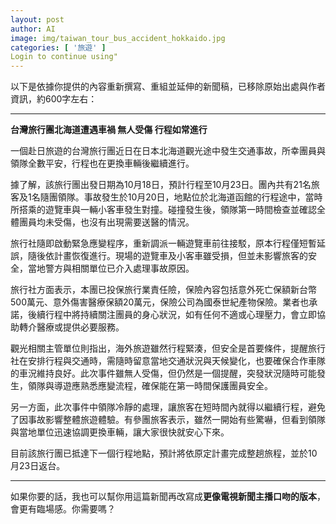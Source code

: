 ```yaml
---
layout: post
author: AI
image: img/taiwan_tour_bus_accident_hokkaido.jpg
categories: [ '旅遊' ]
Login to continue using"
---
```

以下是依據你提供的內容重新撰寫、重組並延伸的新聞稿，已移除原始出處與作者資訊，約600字左右：  

---

**台灣旅行團北海道遭遇車禍 無人受傷 行程如常進行**

一個赴日旅遊的台灣旅行團近日在日本北海道觀光途中發生交通事故，所幸團員與領隊全數平安，行程也在更換車輛後繼續進行。  

據了解，該旅行團出發日期為10月18日，預計行程至10月23日。團內共有21名旅客及1名隨團領隊。事故發生於10月20日，地點位於北海道函館的行程途中，當時所搭乘的遊覽車與一輛小客車發生對撞。碰撞發生後，領隊第一時間檢查並確認全體團員均未受傷，也沒有出現需要送醫的情況。  

旅行社隨即啟動緊急應變程序，重新調派一輛遊覽車前往接駁，原本行程僅短暫延誤，隨後依計畫恢復進行。現場的遊覽車及小客車雖受損，但並未影響旅客的安全，當地警方與相關單位已介入處理事故原因。  

旅行社方面表示，本團已投保旅行業責任險，保險內容包括意外死亡保額新台幣500萬元、意外傷害醫療保額20萬元，保險公司為國泰世紀產物保險。業者也承諾，後續行程中將持續關注團員的身心狀況，如有任何不適或心理壓力，會立即協助轉介醫療或提供必要服務。  

觀光相關主管單位則指出，海外旅遊雖然行程緊湊，但安全是首要條件，提醒旅行社在安排行程與交通時，需隨時留意當地交通狀況與天候變化，也要確保合作車隊的車況維持良好。此次事件雖無人受傷，但仍然是一個提醒，突發狀況隨時可能發生，領隊與導遊應熟悉應變流程，確保能在第一時間保護團員安全。  

另一方面，此次事件中領隊冷靜的處理，讓旅客在短時間內就得以繼續行程，避免了因事故影響整體旅遊體驗。有參團旅客表示，雖然一開始有些驚嚇，但看到領隊與當地單位迅速協調更換車輛，讓大家很快就安心下來。  

目前該旅行團已抵達下一個行程地點，預計將依原定計畫完成整趟旅程，並於10月23日返台。  

---

如果你要的話，我也可以幫你用這篇新聞再改寫成**更像電視新聞主播口吻的版本**，會更有臨場感。你需要嗎？